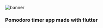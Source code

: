![banner](https://user-images.githubusercontent.com/62481267/230842131-bd329a4d-e115-4c69-bf1c-7d9e4d852bc5.png)
### Pomodoro timer app made with flutter
